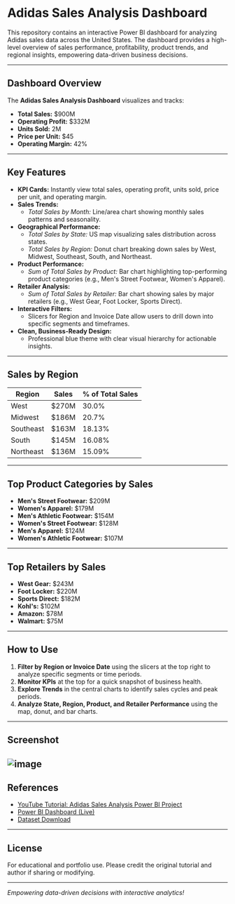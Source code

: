 # Adidas Sales Analysis Dashboard

This repository contains an interactive Power BI dashboard for analyzing Adidas sales data across the United States. The dashboard provides a high-level overview of sales performance, profitability, product trends, and regional insights, empowering data-driven business decisions.

---

## Dashboard Overview

The **Adidas Sales Analysis Dashboard** visualizes and tracks:

- **Total Sales:** $900M  
- **Operating Profit:** $332M  
- **Units Sold:** 2M  
- **Price per Unit:** $45  
- **Operating Margin:** 42%

---

## Key Features

- **KPI Cards:** Instantly view total sales, operating profit, units sold, price per unit, and operating margin.
- **Sales Trends:**  
  - *Total Sales by Month:* Line/area chart showing monthly sales patterns and seasonality.
- **Geographical Performance:**  
  - *Total Sales by State:* US map visualizing sales distribution across states.
  - *Total Sales by Region:* Donut chart breaking down sales by West, Midwest, Southeast, South, and Northeast.
- **Product Performance:**  
  - *Sum of Total Sales by Product:* Bar chart highlighting top-performing product categories (e.g., Men's Street Footwear, Women's Apparel).
- **Retailer Analysis:**  
  - *Sum of Total Sales by Retailer:* Bar chart showing sales by major retailers (e.g., West Gear, Foot Locker, Sports Direct).
- **Interactive Filters:**  
  - Slicers for Region and Invoice Date allow users to drill down into specific segments and timeframes.
- **Clean, Business-Ready Design:**  
  - Professional blue theme with clear visual hierarchy for actionable insights.

---

## Sales by Region

| Region      | Sales    | % of Total Sales |
|-------------|----------|------------------|
| West        | $270M    | 30.0%            |
| Midwest     | $186M    | 20.7%            |
| Southeast   | $163M    | 18.13%           |
| South       | $145M    | 16.08%           |
| Northeast   | $136M    | 15.09%           |

---

## Top Product Categories by Sales

- **Men's Street Footwear:** $209M
- **Women's Apparel:** $179M
- **Men's Athletic Footwear:** $154M
- **Women's Street Footwear:** $128M
- **Men's Apparel:** $124M
- **Women's Athletic Footwear:** $107M

---

## Top Retailers by Sales

- **West Gear:** $243M
- **Foot Locker:** $220M
- **Sports Direct:** $182M
- **Kohl's:** $102M
- **Amazon:** $78M
- **Walmart:** $75M

---

## How to Use

1. **Filter by Region or Invoice Date** using the slicers at the top right to analyze specific segments or time periods.
2. **Monitor KPIs** at the top for a quick snapshot of business health.
3. **Explore Trends** in the central charts to identify sales cycles and peak periods.
4. **Analyze State, Region, Product, and Retailer Performance** using the map, donut, and bar charts.

---

## Screenshot
![image](https://github.com/user-attachments/assets/90bdb374-ecd2-4121-b819-c842be15414f)
---

## References

- [YouTube Tutorial: Adidas Sales Analysis Power BI Project](https://youtu.be/3NHu3AdXaC0?si=Swh8bLvgaNsKxJYe)
- [Power BI Dashboard (Live)](https://app.powerbi.com/groups/me/reports/9e94d369-6daf-4d36-b7ec-3d96713f8999/7028e4079bdd1b7d2fcc?experience=power-bi)
- [Dataset Download](https://drive.google.com/drive/folders/1xF_oXU9JWYKetobyWk-nv84v9ep5yGJQ?usp=sharing)

---

## License

For educational and portfolio use. Please credit the original tutorial and author if sharing or modifying.

---

*Empowering data-driven decisions with interactive analytics!*
